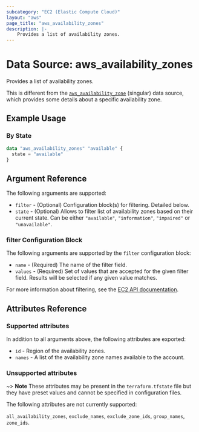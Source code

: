 ```yaml
---
subcategory: "EC2 (Elastic Compute Cloud)"
layout: "aws"
page_title: "aws_availability_zones"
description: |-
    Provides a list of availability zones.
---
```


# Data Source: aws_availability_zones

Provides a list of availability zones.

This is different from the [`aws_availability_zone`][tf-availability-zone] (singular) data source,
which provides some details about a specific availability zone.

[tf-availability-zone]: availability_zone.html

## Example Usage

### By State

```terraform
data "aws_availability_zones" "available" {
  state = "available"
}
```


## Argument Reference

The following arguments are supported:

* `filter` - (Optional) Configuration block(s) for filtering. Detailed below.
* `state` - (Optional) Allows to filter list of availability zones based on their
current state. Can be either `"available"`, `"information"`, `"impaired"` or
`"unavailable"`.

### filter Configuration Block

The following arguments are supported by the `filter` configuration block:

* `name` - (Required) The name of the filter field.
* `values` - (Required) Set of values that are accepted for the given filter field. Results will be selected if any given value matches.

For more information about filtering, see the [EC2 API documentation][describe-azs].

[describe-azs]: https://docs.cloud.croc.ru/en/api/ec2/placements/DescribeAvailabilityZones.html

## Attributes Reference

### Supported attributes


In addition to all arguments above, the following attributes are exported:

* `id` - Region of the availability zones.
* `names` - A list of the availability zone names available to the account.

### Unsupported attributes

~> **Note** These attributes may be present in the `terraform.tfstate` file but they have preset values and cannot be specified in configuration files.

The following attributes are not currently supported:

`all_availability_zones`, `exclude_names`, `exclude_zone_ids`, `group_names`, `zone_ids`.
